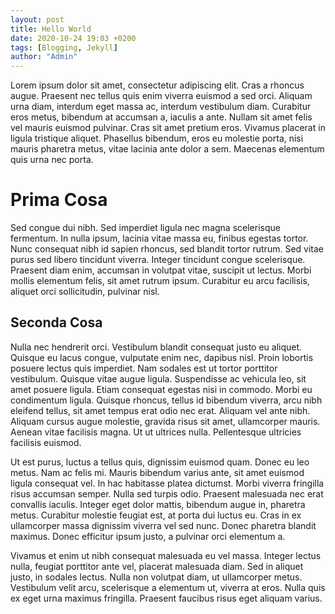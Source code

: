```yaml
---
layout: post
title: Hello World
date: 2020-10-24 19:03 +0200
tags: [Blogging, Jekyll]
author: "Admin"
---
```



Lorem ipsum dolor sit amet, consectetur adipiscing elit. Cras a rhoncus augue. Praesent nec tellus quis enim viverra euismod a sed orci. Aliquam urna diam, interdum eget massa ac, interdum vestibulum diam. Curabitur eros metus, bibendum at accumsan a, iaculis a ante. Nullam sit amet felis vel mauris euismod pulvinar. Cras sit amet pretium eros. Vivamus placerat in ligula tristique aliquet. Phasellus bibendum, eros eu molestie porta, nisi mauris pharetra metus, vitae lacinia ante dolor a sem. Maecenas elementum quis urna nec porta.

# Prima Cosa

Sed congue dui nibh. Sed imperdiet ligula nec magna scelerisque fermentum. In nulla ipsum, lacinia vitae massa eu, finibus egestas tortor. Nunc consequat nibh id sapien rhoncus, sed blandit tortor rutrum. Sed vitae purus sed libero tincidunt viverra. Integer tincidunt congue scelerisque. Praesent diam enim, accumsan in volutpat vitae, suscipit ut lectus. Morbi mollis elementum felis, sit amet rutrum ipsum. Curabitur eu arcu facilisis, aliquet orci sollicitudin, pulvinar nisl.

## Seconda Cosa

Nulla nec hendrerit orci. Vestibulum blandit consequat justo eu aliquet. Quisque eu lacus congue, vulputate enim nec, dapibus nisl. Proin lobortis posuere lectus quis imperdiet. Nam sodales est ut tortor porttitor vestibulum. Quisque vitae augue ligula. Suspendisse ac vehicula leo, sit amet posuere ligula. Etiam consequat egestas nisi in commodo. Morbi eu condimentum ligula. Quisque rhoncus, tellus id bibendum viverra, arcu nibh eleifend tellus, sit amet tempus erat odio nec erat. Aliquam vel ante nibh. Aliquam cursus augue molestie, gravida risus sit amet, ullamcorper mauris. Aenean vitae facilisis magna. Ut ut ultrices nulla. Pellentesque ultricies facilisis euismod.

Ut est purus, luctus a tellus quis, dignissim euismod quam. Donec eu leo metus. Nam ac felis mi. Mauris bibendum varius ante, sit amet euismod ligula consequat vel. In hac habitasse platea dictumst. Morbi viverra fringilla risus accumsan semper. Nulla sed turpis odio. Praesent malesuada nec erat convallis iaculis. Integer eget dolor mattis, bibendum augue in, pharetra metus. Curabitur molestie feugiat est, at porta dui luctus eu. Cras in ex ullamcorper massa dignissim viverra vel sed nunc. Donec pharetra blandit maximus. Donec efficitur ipsum justo, a pulvinar orci elementum a.

Vivamus et enim ut nibh consequat malesuada eu vel massa. Integer lectus nulla, feugiat porttitor ante vel, placerat malesuada diam. Sed in aliquet justo, in sodales lectus. Nulla non volutpat diam, ut ullamcorper metus. Vestibulum velit arcu, scelerisque a elementum ut, viverra at eros. Nulla quis ex eget urna maximus fringilla. Praesent faucibus risus eget aliquam varius.
